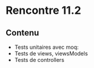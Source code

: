 # Rencontre 11.2

## Contenu
- Tests unitaires avec moq: 
- Tests de views, viewsModels 
- Tests de controllers 
